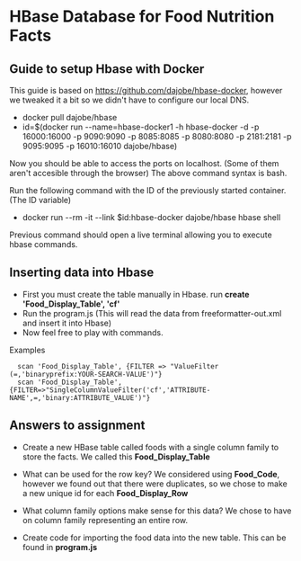 # HBase Database for Food Nutrition Facts

## Guide to setup Hbase with Docker

This guide is based on https://github.com/dajobe/hbase-docker, however we tweaked it a bit so we didn't have to configure our local DNS.

- docker pull dajobe/hbase
- id=$(docker run --name=hbase-docker1 -h hbase-docker -d -p 16000:16000 -p 9090:9090 -p 8085:8085 -p 8080:8080 -p 2181:2181 -p 9095:9095 -p 16010:16010 dajobe/hbase)

Now you should be able to access the ports on localhost. (Some of them aren't accesible through the browser)
The above command syntax is bash.

Run the following command with the ID of the previously started container. (The ID variable)
- docker run --rm -it --link $id:hbase-docker dajobe/hbase hbase shell

Previous command should open a live terminal allowing you to execute hbase commands.

## Inserting data into Hbase

- First you must create the table manually in Hbase. run **create 'Food_Display_Table', 'cf'**
- Run the program.js (This will read the data from freeformatter-out.xml and insert it into Hbase)
- Now feel free to play with commands.

Examples 
```shell 
  scan 'Food_Display_Table', {FILTER => "ValueFilter (=,'binaryprefix:YOUR-SEARCH-VALUE')"} 
  scan 'Food_Display_Table', {FILTER=>"SingleColumnValueFilter('cf','ATTRIBUTE-NAME',=,'binary:ATTRIBUTE_VALUE')"}
   ```

## Answers to assignment

- Create a new HBase table called foods with a single column family to store the facts. 
We called this **Food_Display_Table**
- What can be used for the row key?
We considered using **Food_Code**, however we found out that there were duplicates, so we chose to make a new unique id for each **Food_Display_Row**
- What column family options make sense for this data?
We chose to have on column family representing an entire row.

- Create code for importing the food data into the new table.
This can be found in **program.js**